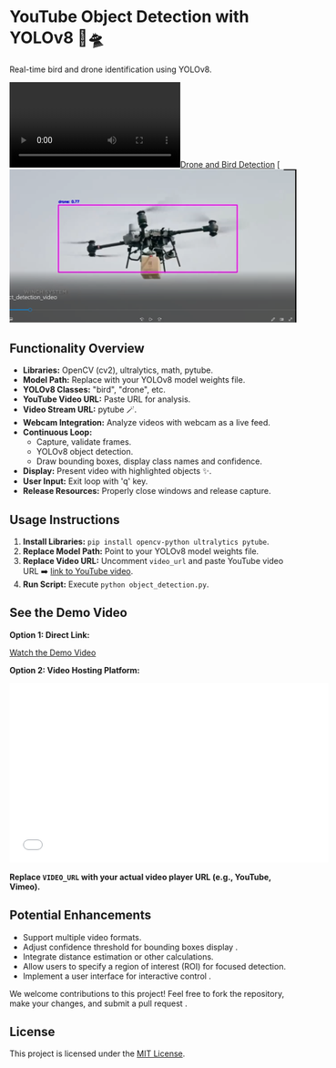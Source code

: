 # YouTube Object Detection with YOLOv8 🦅🛸

Real-time bird and drone identification using YOLOv8.

[![Drone and Bird Detection](object_detection_videos/object_detection_videos.mp4)](object_detection_videos/object_detection_videos.mp4)
[![Drone and Bird Detection](drone.png)

## Functionality Overview

- **Libraries:** OpenCV (cv2), ultralytics, math, pytube.
- **Model Path:** Replace with your YOLOv8 model weights file.
- **YOLOv8 Classes:** "bird", "drone", etc.
- **YouTube Video URL:** Paste URL for analysis.
- **Video Stream URL:** pytube 🪄.
- **Webcam Integration:** Analyze videos with webcam as a live feed.
- **Continuous Loop:**
    - Capture, validate frames.
    - YOLOv8 object detection.
    - Draw bounding boxes, display class names and confidence.
- **Display:** Present video with highlighted objects ✨.
- **User Input:** Exit loop with 'q' key.
- **Release Resources:** Properly close windows and release capture.

## Usage Instructions

1. **Install Libraries:** `pip install opencv-python ultralytics pytube`.
2. **Replace Model Path:** Point to your YOLOv8 model weights file.
3. **Replace Video URL:** Uncomment `video_url` and paste YouTube video URL ➡️ [link to YouTube video](https://www.youtube.com/).
4. **Run Script:** Execute `python object_detection.py`.

## See the Demo Video

**Option 1: Direct Link:**

[Watch the Demo Video](object_detection_videos/object_detection_videos.mp4) ️

**Option 2: Video Hosting Platform:**

<iframe width="560" height="315" src="VIDEO_URL" frameborder="0" allow="autoplay; fullscreen; picture-in-picture" allowfullscreen></iframe>

**Replace `VIDEO_URL` with your actual video player URL (e.g., YouTube, Vimeo).**

## Potential Enhancements

- Support multiple video formats.
- Adjust confidence threshold for bounding boxes display ️.
- Integrate distance estimation or other calculations.
- Allow users to specify a region of interest (ROI) for focused detection.
- Implement a user interface for interactive control  ️.



We welcome contributions to this project! Feel free to fork the repository, make your changes, and submit a pull request .

## License

This project is licensed under the [MIT License](https://opensource.org/licenses/MIT).
